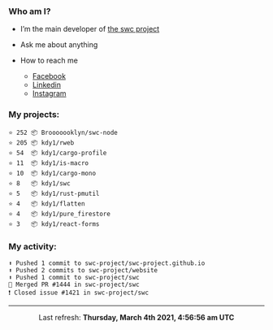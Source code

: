 ### Who am I?

- I’m the main developer of [the swc project](https://github.com/swc-project/swc)

- Ask me about anything

- How to reach me
  - [Facebook](https://www.facebook.com/profile.php?id=100024888122318)
  - [Linkedin](https://www.linkedin.com/in/kdy1/)
  - [Instagram](https://www.instagram.com/kdy1123/)

### My projects:

```
⭐️ 252 📦 Brooooooklyn/swc-node
⭐️ 205 📦 kdy1/rweb
⭐️ 54  📦 kdy1/cargo-profile
⭐️ 11  📦 kdy1/is-macro
⭐️ 10  📦 kdy1/cargo-mono
⭐️ 8   📦 kdy1/swc
⭐️ 5   📦 kdy1/rust-pmutil
⭐️ 4   📦 kdy1/flatten
⭐️ 4   📦 kdy1/pure_firestore
⭐️ 3   📦 kdy1/react-forms
```

### My activity:

```
⬆️ Pushed 1 commit to swc-project/swc-project.github.io
⬆️ Pushed 2 commits to swc-project/website
⬆️ Pushed 1 commit to swc-project/swc
🎉 Merged PR #1444 in swc-project/swc
❗️ Closed issue #1421 in swc-project/swc
```

------------
<p align="center">Last refresh: <b>Thursday, March 4th 2021, 4:56:56 am UTC</b></p>